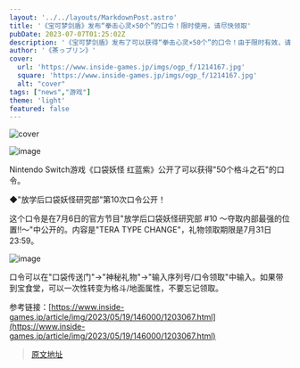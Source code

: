 ```yaml
---
layout: '../../layouts/MarkdownPost.astro'
title: '《宝可梦剑盾》发布“拳击心灵×50个”的口令！限时使用，请尽快领取'
pubDate: 2023-07-07T01:25:02Z
description: '《宝可梦剑盾》发布了可以获得“拳击心灵×50个”的口令！由于限时有效，请尽快使用。'
author: '《茶っプリン》'
cover:
  url: 'https://www.inside-games.jp/imgs/ogp_f/1214167.jpg'
  square: 'https://www.inside-games.jp/imgs/ogp_f/1214167.jpg'
  alt: "cover"
tags: ["news","游戏"]
theme: 'light'
featured: false
---
```


![cover](https://www.inside-games.jp/imgs/ogp_f/1214167.jpg)

![image](https://www.inside-games.jp/imgs/zoom/1214166.jpg)

Nintendo Switch游戏《口袋妖怪 红蓝紫》公开了可以获得"50个格斗之石"的口令。

◆"放学后口袋妖怪研究部"第10次口令公开！

这个口令是在7月6日的官方节目"放学后口袋妖怪研究部 #10 ～夺取内部最强的位置!!～"中公开的。内容是"TERA TYPE CHANGE"，礼物领取期限是7月31日23:59。

![image](https://www.inside-games.jp/imgs/zoom/1214165.jpg)

口令可以在"口袋传送门"→"神秘礼物"→"输入序列号/口令领取"中输入。如果带到宝食堂，可以一次性转变为格斗/地面属性，不要忘记领取。

参考链接：[https://www.inside-games.jp/article/img/2023/05/19/146000/1203067.html](https://www.inside-games.jp/article/img/2023/05/19/146000/1203067.html)

>[原文地址](https://www.inside-games.jp/article/2023/07/07/147056.html)  
